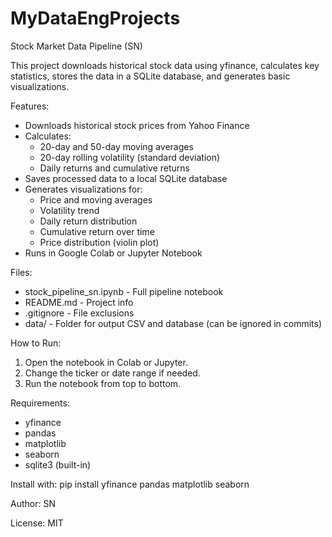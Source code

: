# MyDataEngProjects

Stock Market Data Pipeline (SN)

This project downloads historical stock data using yfinance, calculates key statistics, stores the data in a SQLite database, and generates basic visualizations.

Features:
- Downloads historical stock prices from Yahoo Finance
- Calculates:
  - 20-day and 50-day moving averages
  - 20-day rolling volatility (standard deviation)
  - Daily returns and cumulative returns
- Saves processed data to a local SQLite database
- Generates visualizations for:
  - Price and moving averages
  - Volatility trend
  - Daily return distribution
  - Cumulative return over time
  - Price distribution (violin plot)
- Runs in Google Colab or Jupyter Notebook

Files:
- stock_pipeline_sn.ipynb - Full pipeline notebook
- README.md - Project info
- .gitignore - File exclusions
- data/ - Folder for output CSV and database (can be ignored in commits)

How to Run:
1. Open the notebook in Colab or Jupyter.
2. Change the ticker or date range if needed.
3. Run the notebook from top to bottom.

Requirements:
- yfinance
- pandas
- matplotlib
- seaborn
- sqlite3 (built-in)

Install with:
pip install yfinance pandas matplotlib seaborn

Author:
SN

License:
MIT

